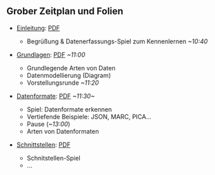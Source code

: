 ## Grober Zeitplan und Folien

* [Einleitung](einleitung.md): [PDF](einleitung.pdf)
    * Begrüßung & Datenerfassungs-Spiel zum Kennenlernen *~10:40*

* [Grundlagen](grundlagen.md): [PDF](grundlagen.pdf) *~11:00*
    * Grundlegende Arten von Daten
    * Datenmodellierung (Diagram)
    * Vorstellungsrunde *~11:20*

* [Datenformate](datenformate.md): [PDF](datenformate.pdf) *~11:30~*
    * Spiel: Datenformate erkennen
    * Vertiefende Beispiele: JSON, MARC, PICA... 
    * Pause (*~13:00*)
    * Arten von Datenformaten

* [Schnittstellen](apis.md): [PDF](apis.pdf)
    * Schnitstellen-Spiel
    * ...
